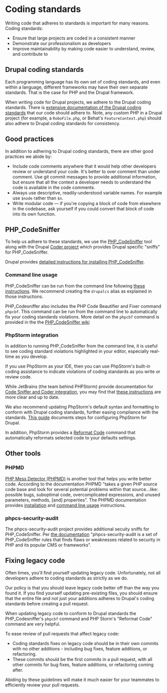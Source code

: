 # Coding standards

Writing code that adheres to standards is important for many reasons. Coding standards:

- Ensure that large projects are coded in a consistent manner
- Demonstrate our professionalism as developers
- Improve maintainability by making code easier to understand, review, and contribute to

## Drupal coding standards

Each programming language has its own set of coding standards, and even within a language, different frameworks may have their own separate standards. That is the case for PHP and the Drupal framework.

When writing code for Drupal projects, we adhere to the Drupal coding standards. There is [extensive documentation of the Drupal coding standards](https://www.drupal.org/coding-standards) that our code should adhere to. Note, any custom PHP in a Drupal project (for example, a `RoboFile.php`, or Behat's `FeatureContext.php`) should also adhere to Drupal coding standards for consistency.

## Good practices

In addition to adhering to Drupal coding standards, there are other good practices we abide by:

- Include code comments anywhere that it would help other developers review or understand your code. It's better to over comment than under comment. Use git commit messages to provide additional information, but ensure that all the context a developer needs to understand the code is available in the code comments.
- Always use descriptive, readily-understood variable names. For example use `$node` rather than `$n`.
- Write modular code — if you're copying a block of code from elsewhere in the codebase, ask yourself if you could convert that block of code into its own function.

## PHP_CodeSniffer

To help us adhere to these standards, we use the [PHP_CodeSniffer](https://github.com/squizlabs/PHP_CodeSniffer) tool along with the Drupal [Coder project](https://www.drupal.org/project/coder) which provides Drupal specific "sniffs" for PHP_CodeSniffer.

Drupal provides [detailed instructions for installing PHP_CodeSniffer](https://www.drupal.org/node/1419988).

### Command line usage

PHP_CodeSniffer can be run from the command line following [these instructions](https://www.drupal.org/node/1587138). We recommend creating the `drupalcs` alias as explained in those instructions.

PHP_Codesniffer also includes the PHP Code Beautifier and Fixer command `phpcbf`. This command can be run from the command line to automatically fix your coding standards violations. More detail on the `phpcbf` command is provided in the the [PHP_CodeSniffer wiki](https://github.com/squizlabs/PHP_CodeSniffer/wiki/Fixing-Errors-Automatically#using-the-php-code-beautifier-and-fixer)

### PhpStorm integration

In addition to running PHP_CodeSniffer from the command line, it is useful to see coding standard violations highlighted in your editor, especially real-time as you develop.

If you use PhpStorm as your IDE, then you can use PhpStorm's built-in coding assistance to indicate violations of coding standards as you write or review code.

While JetBrains (the team behind PHPStorm) provide documentation for [Code Sniffer and Coder integration](https://confluence.jetbrains.com/display/PhpStorm/Drupal+Development+using+PhpStorm#DrupalDevelopmentusingPhpStorm-CoderandPHPCodeSnifferIntegration), you may find that [these instructions](http://justdrupal.com/php-code-sniffer-in-phpstorm-for-drupal/) are more clear and up to date.

We also recommend updating PhpStorm's default syntax and formatting to conform with Drupal coding standards, further easing compliance with the standards. [This guide](https://www.drupal.org/node/1962108) documents steps for configuring PhpStorm for Drupal.

In addition, PhpStorm provides a [Reformat Code](https://www.jetbrains.com/help/phpstorm/2016.1/reformatting-source-code.html?origin=old_help) command that automatically reformats selected code to your defaults settings.

## Other tools

### PHPMD

[PHP Mess Detector (PHPMD)](https://phpmd.org/) is another tool that helps you write better code. According to the documentation PHPMD "takes a given PHP source code base and look for several potential problems within that source...like: possible bugs, suboptimal code, overcomplicated expressions, and unused parameters, methods, [and] properties". The PHPMD documentation provides [installation](https://phpmd.org/download/index.html) and [command line usage](https://phpmd.org/documentation/index.html) instructions.

### phpcs-security-audit

The phpcs-security-audit project provides additional secuity sniffs for PHP_CodeSniffer. Per [the documentation](https://github.com/FloeDesignTechnologies/phpcs-security-audit) "phpcs-security-audit is a set of PHP_CodeSniffer rules that finds flaws or weaknesses related to security in PHP and its popular CMS or frameworks".

## Fixing legacy code

Often times, you'll find yourself updating legacy code. Unfortunately, not all developers adhere to coding standards as strictly as we do.

Our policy is that you should leave legacy code better off than the way you found it. If you find yourself updating pre-existing files, you should ensure that the entire file and not just your additions adheres to Drupal's coding standards before creating a pull request.

When updating legacy code to conform to Drupal standards the PHP_Codesniffer's `phpcbf` command and PHP Storm's "Reformat Code" command are very helpful.

To ease review of pull requests that affect legacy code:

- Coding standards fixes on legacy code should be in their own commits with no other additions - including bug fixes, feature additions, or refactoring.
- These commits should be the first commits in a pull request, with all other commits for bug fixes, feature additions, or refactoring coming after.

Abiding by these guidelines will make it much easier for your teammates to efficiently review your pull requests.


